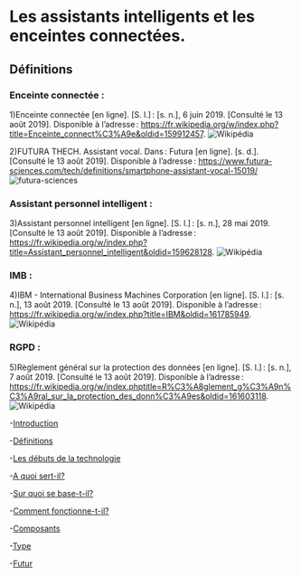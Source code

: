 # Les assistants intelligents et les enceintes connectées.

## Définitions
### Enceinte connectée : 
1)Enceinte connectée [en ligne]. [S. l.] : [s. n.], 6 juin 2019. [Consulté le 13 août 2019]. Disponible à l’adresse : https://fr.wikipedia.org/w/index.php?title=Enceinte_connect%C3%A9e&oldid=159912457. 
![Wikipédia](https://user-images.githubusercontent.com/50197038/63178230-ecd46980-c049-11e9-8b7e-e08f54a292e4.png)

2)FUTURA THECH. Assistant vocal. Dans : Futura [en ligne]. [s. d.]. [Consulté le 13 août 2019]. Disponible à l’adresse : https://www.futura-sciences.com/tech/definitions/smartphone-assistant-vocal-15019/
![futura-sciences](https://user-images.githubusercontent.com/50197038/63178232-ed6d0000-c049-11e9-85ef-e4003d4f4583.png)

### Assistant personnel intelligent : 
3)Assistant personnel intelligent [en ligne]. [S. l.] : [s. n.], 28 mai 2019. [Consulté le 13 août 2019]. Disponible à l’adresse : https://fr.wikipedia.org/w/index.php?title=Assistant_personnel_intelligent&oldid=159628128. 
![Wikipédia](https://user-images.githubusercontent.com/50197038/63178231-ecd46980-c049-11e9-9ae7-52e0e3a48c37.png)

### IMB : 
4)IBM - International Business Machines Corporation [en ligne]. [S. l.] : [s. n.], 13 août 2019. [Consulté le 13 août 2019]. Disponible à l’adresse : https://fr.wikipedia.org/w/index.php?title=IBM&oldid=161785949.
![Wikipédia](https://user-images.githubusercontent.com/50197038/63178229-ecd46980-c049-11e9-8322-91b24e4f1052.png)

### RGPD :
5)Règlement général sur la protection des données [en ligne]. [S. l.] : [s. n.], 7 août 2019. [Consulté le 13 août 2019]. Disponible à l’adresse : https://fr.wikipedia.org/w/index.phptitle=R%C3%A8glement_g%C3%A9n%C3%A9ral_sur_la_protection_des_donn%C3%A9es&oldid=161603118. 
![Wikipédia](https://user-images.githubusercontent.com/50197038/63178234-ed6d0000-c049-11e9-8767-1c55f6baed57.png)

-[Introduction](Introduction.md)

-[Définitions](Définitions.md)

-[Les débuts de la technologie](Les_débuts_de_la_technologie.md)

-[A quoi sert-il?](A_quoi_sert_il.md)

-[Sur quoi se base-t-il?](Sur_quoi_se_base_t_il.md)

-[Comment fonctionne-t-il?](Comment_fonctionne_t_il.md)

-[Composants](Composants.md)

-[Type](Type.md)

-[Futur](Futur.md)
